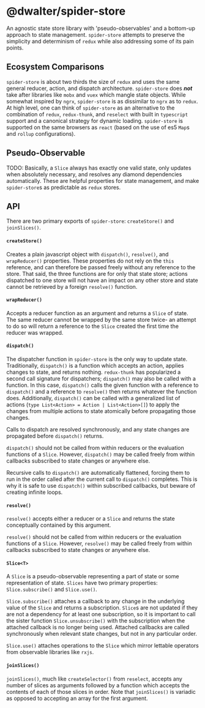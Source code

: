 # @dwalter/spider-store

An agnostic state store library with 'pseudo-observables' and a bottom-up approach to state management. `spider-store` attempts to preserve the simplicity and determinism of `redux` while also addressing some of its pain points.

## Ecosystem Comparisons

`spider-store` is about two thirds the size of `redux` and uses the same general reducer, action, and dispatch architecture. `spider-store` does _**not**_ take after libraries like `mobx` and `vuex` which mangle state objects. While somewhat inspired by `ngrx`, `spider-store` is as dissimilar to `ngrx` as to `redux`. At high level, one can think of `spider-store` as an alternative to the combination of `redux`, `redux-thunk`, and `reselect` with built in `typescript` support and a canonical strategy for dynamic loading. `spider-store` is supported on the same browsers as `react` (based on the use of es5 `Map`s and `rollup` configurations).

## Pseudo-Observable

TODO: Basically, a `Slice` always has exactly one valid state, only updates when absolutely necessary, and resolves any diamond dependencies automatically. These are helpful properties for state management, and make `spider-store`s as predictable as `redux` stores.

## API

There are two primary exports of `spider-store`: `createStore()` and `joinSlices()`.

#### `createStore()`

Creates a plain javascript object with `dispatch()`, `resolve()`, and `wrapReducer()` properties. These properties do not rely on the `this` reference, and can therefore be passed freely without any reference to the store. That said, the three functions are for only that state store; actions dispatched to one store will not have an impact on any other store and state cannot be retrieved by a foreign `resolve()` function.

#### `wrapReducer()`

Accepts a reducer function as an argument and returns a `Slice` of state. The same reducer cannot be wrapped by the same store twice- an attempt to do so will return a reference to the `Slice` created the first time the reducer was wrapped.

#### `dispatch()`

The dispatcher function in `spider-store` is the only way to update state. Traditionally, `dispatch()` is a function which accepts an action, applies changes to state, and returns nothing. `redux-thunk` has popularized a second call signature for dispatchers; `dispatch()` may also be called with a function. In this case, `dispatch()` calls the given function with a reference to `dispatch()` and a reference to `resolve()` then returns whatever the function does. Additionally, `dispatch()` can be called with a generalized list of actions (`type List<Action> = Action | List<Action>[]`) to apply the changes from multiple actions to state atomically before propagating those changes.

Calls to dispatch are resolved synchronously, and any state changes are propagated before `dispatch()` returns.

`dispatch()` should not be called from within reducers or the evaluation functions of a `Slice`. However, `dispatch()` may be called freely from within callbacks subscribed to state changes or anywhere else.

Recursive calls to `dispatch()` are automatically flattened, forcing them to run in the order called after the current call to `dispatch()` completes. This is why it is safe to use `dispatch()` within subscribed callbacks, but beware of creating infinite loops.

#### `resolve()`

`resolve()` accepts either a reducer or a `Slice` and returns the state conceptually contained by this argument.

`resolve()` should not be called from within reducers or the evaluation functions of a `Slice`. However, `resolve()` may be called freely from within callbacks subscribed to state changes or anywhere else.

#### `Slice<T>`

A `Slice` is a pseudo-observable representing a part of state or some representation of state. `Slices` have two primary properties: `Slice.subscribe()` and `Slice.use()`.

`Slice.subscribe()` attaches a callback to any change in the underlying value of the `Slice` and returns a subscription. `Slice`s are not updated if they are not a dependency for at least one subscription, so it is important to call the sister function `Slice.unsubscribe()` with the subscription when the attached callback is no longer being used. Attached callbacks are called synchronously when relevant state changes, but not in any particular order.

`Slice.use()` attaches operations to the `Slice` which mirror lettable operators from observable libraries like `rxjs`.

#### `joinSlices()`

`joinSlices()`, much like `createSelector()` from `reselect`, accepts any number of slices as arguments followed by a function which accepts the contents of each of those slices in order. Note that `joinSlices()` is variadic as opposed to accepting an array for the first argument.
